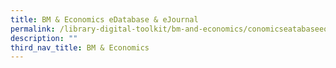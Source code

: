 ```yaml
---
title: BM & Economics eDatabase & eJournal
permalink: /library-digital-toolkit/bm-and-economics/conomicseatabaseeournal/
description: ""
third_nav_title: BM & Economics
---
```

